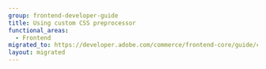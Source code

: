 ```yaml
---
group: frontend-developer-guide
title: Using custom CSS preprocessor
functional_areas:
  - Frontend
migrated_to: https://developer.adobe.com/commerce/frontend-core/guide/css/custom-preprocessor/gulp-sass/
layout: migrated
---
```

